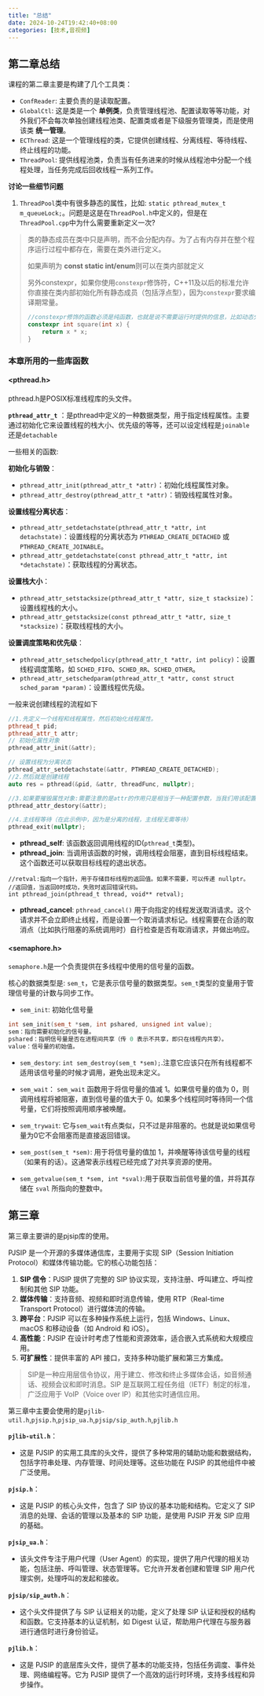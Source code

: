 ```yaml
---
title: "总结"
date: 2024-10-24T19:42:40+08:00
categories: [技术,音视频]
---
```


## 第二章总结

课程的第二章主要是构建了几个工具类： 

+ `ConfReader`: 主要负责的是读取配置。
+ `GlobalCtl`: 这是类是一个 **单例类**，负责管理线程池、配置读取等等功能，对外我们不会每次单独创建线程池类、配置类或者是下级服务管理类，而是使用该类 **统一管理**。
+ `ECThread`: 这是一个管理线程的类，它提供创建线程、分离线程、等待线程、终止线程的功能。
+ `ThreadPool`: 提供线程池类，负责当有任务进来的时候从线程池中分配一个线程处理，当任务完成后回收线程一系列工作。

**讨论一些细节问题**

1. `ThreadPool`类中有很多静态的属性，比如: `static pthread_mutex_t m_queueLock;`。问题是这是在`ThreadPool.h`中定义的，但是在`ThreadPool.cpp`中为什么需要重新定义一次?

> 类的静态成员在类中只是声明，而不会分配内存。为了占有内存并在整个程序运行过程中都存在，需要在类外进行定义。
>
> 如果声明为 **const static int/enum**则可以在类内部就定义
>
> 另外constexpr，如果你使用`constexpr`修饰符，C++11及以后的标准允许你直接在类内部初始化所有静态成员（包括浮点型），因为`constexpr`要求编译期常量。
>
> ```c++
> //constexpr修饰的函数必须是纯函数，也就是说不需要运行时提供的信息，比如动态分配操作就不运行
> constexpr int square(int x) {
>     return x * x;
> }
> ```





### 本章所用的一些库函数

#### <pthread.h>

pthread.h是POSIX标准线程库的头文件。

**`pthread_attr_t`** ：是pthread中定义的一种数据类型，用于指定线程属性。主要通过初始化它来设置线程的栈大小、优先级的等等，还可以设定线程是`joinable`还是`detachable`

一些相关的函数:

**初始化与销毁**：

- `pthread_attr_init(pthread_attr_t *attr)`：初始化线程属性对象。
- `pthread_attr_destroy(pthread_attr_t *attr)`：销毁线程属性对象。

**设置线程分离状态**：

- `pthread_attr_setdetachstate(pthread_attr_t *attr, int detachstate)`：设置线程的分离状态为 `PTHREAD_CREATE_DETACHED` 或 `PTHREAD_CREATE_JOINABLE`。
- `pthread_attr_getdetachstate(const pthread_attr_t *attr, int *detachstate)`：获取线程的分离状态。

**设置栈大小**：

- `pthread_attr_setstacksize(pthread_attr_t *attr, size_t stacksize)`：设置线程栈的大小。
- `pthread_attr_getstacksize(const pthread_attr_t *attr, size_t *stacksize)`：获取线程栈的大小。

**设置调度策略和优先级**：

- `pthread_attr_setschedpolicy(pthread_attr_t *attr, int policy)`：设置线程调度策略，如 `SCHED_FIFO`、`SCHED_RR`、`SCHED_OTHER`。
- `pthread_attr_setschedparam(pthread_attr_t *attr, const struct sched_param *param)`：设置线程优先级。

一般来说创建线程的流程如下

```c++
//1.先定义一个线程和线程属性，然后初始化线程属性。
pthread_t pid;
pthread_attr_t attr;
// 初始化属性对象
pthread_attr_init(&attr);

// 设置线程为分离状态
pthread_attr_setdetachstate(&attr, PTHREAD_CREATE_DETACHED);
//2.然后就是创建线程
auto res = pthread(&pid, &attr, threadFunc, nullptr);

//3.如果要摧毁属性对象:需要注意的是attr的作用只是相当于一种配置参数，当我们用该配置参数创建了一个线程后，即使attr被销毁线程也没影响，因为它只是相当于一种配置参数。
pthread_attr_destory(&attr);

//4.主线程等待（在此示例中，因为是分离的线程，主线程无需等待）
pthread_exit(nullptr);
```

+ **pthread_self**:  该函数返回调用线程的ID(`pthread_t`类型)。
+ **pthread_join**: 当调用该函数的时候，调用线程会阻塞，直到目标线程结束。这个函数还可以获取目标线程的退出状态。

```
//retval:指向一个指针，用于存储目标线程的返回值。如果不需要，可以传递 nullptr。
//返回值，当返回0时成功，失败时返回错误代码。
int pthread_join(pthread_t thread, void** retval);

```

+ **pthread_cancel**: `pthread_cancel()` 用于向指定的线程发送取消请求。这个请求并不会立即终止线程，而是设置一个取消请求标记。线程需要在合适的取消点（比如执行阻塞的系统调用时）自行检查是否有取消请求，并做出响应。

#### <semaphore.h>

`semaphore.h`是一个负责提供在多线程中使用的信号量的函数。

核心的数据类型是: `sem_t`，它是表示信号量的数据类型。`sem_t`类型的变量用于管理信号量的计数与同步工作。

+ `sem_init`: 初始化信号量

```c++
int sem_init(sem_t *sem, int pshared, unsigned int value);
sem：指向需要初始化的信号量。
pshared：指明信号量是否在进程间共享（传 0 表示不共享，即只在线程内共享）。
value：信号量的初始值。
```

+ `sem_destory`: `int sem_destroy(sem_t *sem);`.注意它应该只在所有线程都不适用该信号量的时候才调用，避免出现未定义。
+ `sem_wait`： `sem_wait` 函数用于将信号量的值减 1。如果信号量的值为 0，则调用线程将被阻塞，直到信号量的值大于 0。如果多个线程同时等待同一个信号量，它们将按照调用顺序被唤醒。

+ `sem_trywait`: 它与`sem_wait`有点类似，只不过是非阻塞的。也就是说如果信号量为0它不会阻塞而是直接返回错误。
+ `sem_post(sem_t *sem)`:  用于将信号量的值加 1，并唤醒等待该信号量的线程（如果有的话）。这通常表示线程已经完成了对共享资源的使用。

+ `sem_getvalue(sem_t *sem, int *sval)`:用于获取当前信号量的值，并将其存储在 `sval` 所指向的整数中。

## 第三章

第三章主要讲的是pjsip库的使用。

PJSIP 是一个开源的多媒体通信库，主要用于实现 SIP（Session Initiation Protocol）和媒体传输功能。它的核心功能包括：

1. **SIP 信令**：PJSIP 提供了完整的 SIP 协议实现，支持注册、呼叫建立、呼叫控制和其他 SIP 功能。
2. **媒体传输**：支持音频、视频和即时消息传输，使用 RTP（Real-time Transport Protocol）进行媒体流的传输。
3. **跨平台**：PJSIP 可以在多种操作系统上运行，包括 Windows、Linux、macOS 和移动设备（如 Android 和 iOS）。
4. **高性能**：PJSIP 在设计时考虑了性能和资源效率，适合嵌入式系统和大规模应用。
5. **可扩展性**：提供丰富的 API 接口，支持多种功能扩展和第三方集成。

> SIP是一种应用层信令协议，用于建立、修改和终止多媒体会话，如音频通话、视频会议和即时消息。SIP 是互联网工程任务组（IETF）制定的标准，广泛应用于 VoIP（Voice over IP）和其他实时通信应用。

第三章中主要会使用的是`pjlib-util.h`,`pjsip.h`,`pjsip_ua.h`,`pjsip/sip_auth.h`,`pjlib.h`

**`pjlib-util.h`**：

- 这是 PJSIP 的实用工具库的头文件，提供了多种常用的辅助功能和数据结构，包括字符串处理、内存管理、时间处理等。这些功能在 PJSIP 的其他组件中被广泛使用。

**`pjsip.h`**：

- 这是 PJSIP 的核心头文件，包含了 SIP 协议的基本功能和结构。它定义了 SIP 消息的处理、会话的管理以及基本的 SIP 功能，是使用 PJSIP 开发 SIP 应用的基础。

**`pjsip_ua.h`**：

- 该头文件专注于用户代理（User Agent）的实现，提供了用户代理的相关功能，包括注册、呼叫管理、状态管理等。它允许开发者创建和管理 SIP 用户代理实例，处理呼叫的发起和接收。

**`pjsip/sip_auth.h`**：

- 这个头文件提供了与 SIP 认证相关的功能，定义了处理 SIP 认证和授权的结构和函数。它支持基本的认证机制，如 Digest 认证，帮助用户代理在与服务器进行通信时进行身份验证。

**`pjlib.h`**：

- 这是 PJSIP 的底层库头文件，提供了基本的功能支持，包括任务调度、事件处理、网络编程等。它为 PJSIP 提供了一个高效的运行时环境，支持多线程和异步操作。
